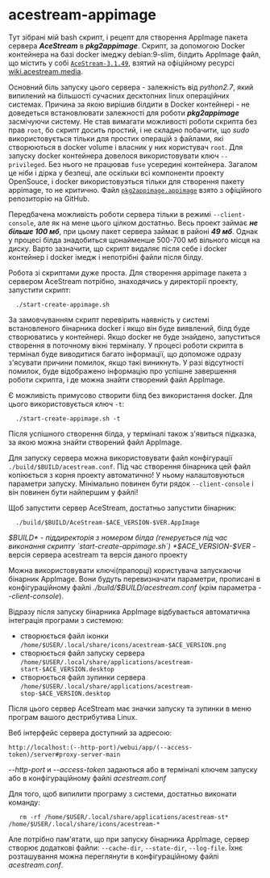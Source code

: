 # acestream-appimage
Тут зібрані мій bash скрипт, і рецепт для створення AppImage пакета сервера ***AceStream*** в ***pkg2appimage***. Скрипт, за допомогою Docker контейнера на базі docker імеджу debian:9-slim, білдить AppImage файл, що містить у собі [`AceStream-3.1.49`](https://download.acestream.media/linux/acestream_3.1.49_debian_9.9_x86_64.tar.gz), взятий на офіційному ресурсі [wiki.acestream.media](https://wiki.acestream.media/Download).

Основний біль запуску цього сервера - залежність від *python2.7*, який випилений на більшості сучасних десктопних linux операційних системах. Причина за якою вирішив білдити в Docker контейнері - не доведеться встановлювати залежності для роботи ***pkg2appimage*** засмічуючи систему. Не став вимагати можливості роботи скрипта без прав `root`, бо скрипт досить простий, і не складно побачити, що *sudo* використовується тільки для простих операцій з файлами, які створюються в docker volume і власник у них користувач `root`. Для запуску docker контейнера довелося використовувати ключ `--privileged`. Без нього не працював `fuse` усередині контейнера. Загалом це ніби і дірка у безпеці, але оскільки всі компоненти проекту OpenSouce, і docker використовуэться тільки для створення пакету appimage, то не критично. Файл [`pkg2appimage.appimage`](https://github.com/AppImage/pkg2appimage) взято з офіційного репозиторію на GitHub.

Передбачена можливість роботи сервера тільки в режимі `--client-console`, але як на мене цього цілком достатньо.
Весь проект займає ***не більше 100 мб***, при цьому пакет сервера займає в районі ***49 мб***. Однак у процесі білда знадобиться щонайменше 500-700 мб
вільного місця на диску. Варто зазначити, що скрипт видаляє після себе і docker контейнер і docker імедж і непотрібні файли після білду.

Робота зі скриптами дуже проста.
Для створення appimage пакета з сервером AceStream потрібно, знаходячись у директорії проекту, запустити скрипт:
```
  ./start-create-appimage.sh
```
За замовчуванням скрипт перевірить наявність у системі встановленого бінарника docker і якщо він буде виявлений, білд буде створюватись у контейнері. Якщо docker не буде знайдено, запуститься створення в поточному вікні терміналу.
У процесі роботи скрипта в термінал буде виводитися багато інформації, що допоможе одразу з'ясувати причини помилок, якщо такі виникнуть. У разі відсутності помилок, буде відображено інформацію про успішне завершення роботи скрипта, і де можна знайти створений файл AppImage.

Є можливість примусово створити білд без використання docker. Для цього використовується ключ `-t`:
```
  ./start-create-appimage.sh -t
```
Після успішного створення білда, у терміналі також з'явиться підказка, за якою можна знайти створений файл AppImage. 

Для запуску сервера можна використовувати файл конфігурації `./build/$BUILD/acestream.conf`. Під час створення бінарника цей файл копіюється з корня проекту автоматично! У ньому налаштовуються параметри запуску. Мінімально повинен бути рядок `--client-console` і він повинен бути найпершим у файлі!

Щоб запустити сервер AceStream, достатньо запустити бінарник:
```
  ./build/$BUILD/AceStream-$ACE_VERSION-$VER.AppImage
```
*$BUILD* - піддиректорія з номером білда (генерується під час виконання скрипту `start-create-appimage.sh`)
*$ACE_VERSION-$VER* - версія сервера acestream та версія даного проекту
    
Можна використовувати ключі(прапорці) користувача запускаючи бінарник AppImage. Вони будуть перевизначати параметри, прописані в конфігураційному файлі *./build/$BUILD/acestream.conf* (крім параметра *--client-console*).

Відразу після запуску бінарника AppImage відбувається автоматична інтеграція програми з системою:
  - створюється файл іконки `/home/$USER/.local/share/icons/acestream-$ACE_VERSION.png`
  - створюється файл запуску сервера `/home/$USER/.local/share/applications/acestream-start-$ACE_VERSION.desktop`
  - створюється файл зупинки сервера `/home/$USER/.local/share/applications/acestream-stop-$ACE_VERSION.desktop`

Після цього сервер AceStream має значки запуску та зупинки в меню програм вашого дестрибутива Linux.

Веб інтерфейс сервера доступний за адресою:
```
http://localhost:(--http-port)/webui/app/(--access-token)/server#proxy-server-main
```
*--http-port* и *--access-token* задаються або в терміналі ключем запуску або в конфігураційному файлі *acestream.conf*

Для того, щоб випилити програму з системи, достатньо виконати команду:
```
   rm -rf /home/$USER/.local/share/applications/acestream-st* /home/$USER/.local/share/icons/acestream-*
```
Але потрібно пам'ятати, що при запуску бінарника AppImage, сервер створює додаткові файли: `--cache-dir`, `--state-dir`, `--log-file`. Їхнє розташування можна переглянути в конфігураційному файлі *acestream.conf*.

